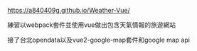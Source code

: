 https://a840409g.github.io/Weather-Vue/

練習以webpack套件並使用vue做出包含天氣情報的旅遊網站

接了台北opendata以及vue2-google-map套件和google map api
